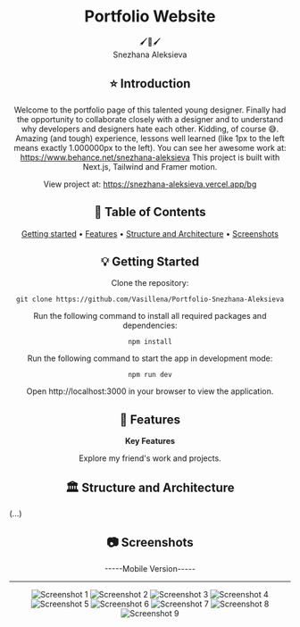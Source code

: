 <div align="center">
<h1 align="center">Portfolio Website</h1>
  🖌️🦢🖌️
  <br/>
 Snezhana Aleksieva

## ⭐️  Introduction

Welcome to the portfolio page of this talented young designer. Finally had the opportunity to collaborate closely with a designer and to understand why developers and designers hate each other. Kidding, of course 😅. Amazing (and tough) experience, lessons well learned (like 1px to the left means exactly 1.000000px to the left). You can see her awesome work at: https://www.behance.net/snezhana-aleksieva
This project is built with Next.js, Tailwind and Framer motion.

View project at: https://snezhana-aleksieva.vercel.app/bg


## 📜 Table of Contents
[Getting started](#getting-started) •
[Features](#features) •
[Structure and Architecture](#structure-and-architecture) •
[Screenshots](#screenshots)

## 💡 Getting Started
Clone the repository:
```
git clone https://github.com/Vasillena/Portfolio-Snezhana-Aleksieva
```
Run the following command to install all required packages and dependencies:
```
npm install
```
Run the following command to start the app in development mode:
```
npm run dev
```
Open http://localhost:3000 in your browser to view the application.

## 🧸 Features

**Key Features**

Explore my friend's work and projects.

## 🏛️ Structure and Architecture
</div>

(...)


<div align="center">
  
## 📷 Screenshots

-----Mobile Version-----


------------------------
![Screenshot 1](https://github.com/user-attachments/assets/37723c40-af65-4c48-832a-c56d3411a740)
![Screenshot 2](https://github.com/user-attachments/assets/46cb2bde-754b-43e5-b146-dba71a423053)
![Screenshot 3](https://github.com/user-attachments/assets/ce13d977-d3d7-41bf-b316-1e3285a5c961)
![Screenshot 4](https://github.com/user-attachments/assets/d9a43818-1146-4b0b-aa33-27dd68113341)
![Screenshot 5](https://github.com/user-attachments/assets/2076be85-8b3a-4b4b-af84-36a2671a083f)
![Screenshot 6](https://github.com/user-attachments/assets/7055b283-8b29-4266-9c64-a66df7799e5c)
![Screenshot 7](https://github.com/user-attachments/assets/919e08d8-4ba3-4fb5-87e5-d084cf002c92)
![Screenshot 8](https://github.com/user-attachments/assets/8d3714fc-01e3-4542-8544-b525358b07c0)
![Screenshot 9](https://github.com/user-attachments/assets/f4b1ba45-d545-4f8c-b9c2-b74c2bb450bc)

</div>
